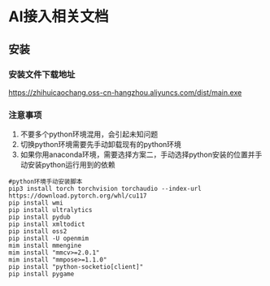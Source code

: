 # AI接入相关文档

## 安装

### 安装文件下载地址
https://zhihuicaochang.oss-cn-hangzhou.aliyuncs.com/dist/main.exe

### 注意事项
1. 不要多个python环境混用，会引起未知问题
2. 切换python环境需要先手动卸载现有的python环境
3. 如果你用anaconda环境，需要选择方案二，手动选择python安装的位置并手动安装python运行用到的依赖
```shell
#python环境手动安装脚本
pip3 install torch torchvision torchaudio --index-url https://download.pytorch.org/whl/cu117
pip install wmi
pip install ultralytics
pip install pydub
pip install xmltodict
pip install oss2
pip install -U openmim
mim install mmengine
mim install "mmcv>=2.0.1"
mim install "mmpose>=1.1.0"
pip install "python-socketio[client]"
pip install pygame
```
